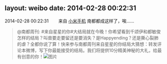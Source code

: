 layout: weibo
date: 2014-02-28 00:22:31
---
<meta name="referrer" content="no-referrer" />

2014-02-28 00:22:31  &nbsp;&nbsp;&nbsp;&nbsp;&nbsp;&nbsp; 来自 <a href="http://app.weibo.com/t/feed/22zMnn" rel="nofollow">小米手机</a>
南都都成这样了，唉……
>  @南都周刊: #来自星星的你#大结局就在今晚！你希望看到千颂伊和都敏俊怎样的结局？叫兽要走要留还是要消失？是Happyending？还是撕心裂肺的虐？全都你说了算！快来参与南都周刊来自星星的你结局大猜想：转发评论本微博，写下你最能接受的结局。我们将提供10分精美神秘的大礼，给最有创意的你！ ​​​
>  ![图片](https://ww2.sinaimg.cn/large/61d7cd94tw1edy98vg37cj20c83mkk6m.jpg)
